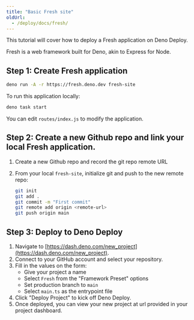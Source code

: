 ```yaml
---
title: "Basic Fresh site"
oldUrl:
  - /deploy/docs/fresh/
---
```


This tutorial will cover how to deploy a Fresh application on Deno Deploy.

Fresh is a web framework built for Deno, akin to Express for Node.

## **Step 1:** Create Fresh application

```sh
deno run -A -r https://fresh.deno.dev fresh-site
```

To run this application locally:

```sh
deno task start
```

You can edit `routes/index.js` to modify the application.

## **Step 2:** Create a new Github repo and link your local Fresh application.

1. Create a new Github repo and record the git repo remote URL
2. From your local `fresh-site`, initialize git and push to the new remote repo:

   ```sh
   git init
   git add .
   git commit -m "First commit"
   git remote add origin <remote-url>
   git push origin main
   ```

## **Step 3:** Deploy to Deno Deploy

1. Navigate to
   [https://dash.deno.com/new_project](https://dash.deno.com/new_project).
2. Connect to your GitHub account and select your repository.
3. Fill in the values on the form:
   - Give your project a name
   - Select `Fresh` from the "Framework Preset" options
   - Set production branch to `main`
   - Select `main.ts` as the entrypoint file
4. Click "Deploy Project" to kick off Deno Deploy.
5. Once deployed, you can view your new project at url provided in your project
   dashboard.
